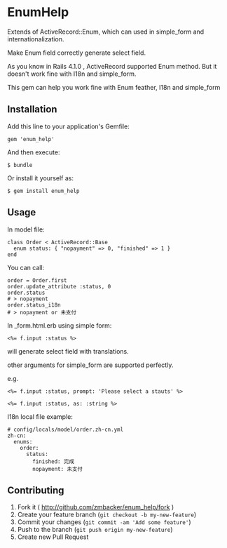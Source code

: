 # EnumHelp



Extends of ActiveRecord::Enum, which can used in simple_form and internationalization.

Make Enum field correctly generate select field.

As you know in Rails 4.1.0 , ActiveRecord supported Enum method. But it doesn't work fine with I18n and simple_form.

This gem can help you work fine with Enum feather, I18n and simple_form


## Installation

Add this line to your application's Gemfile:

    gem 'enum_help'

And then execute:

    $ bundle

Or install it yourself as:

    $ gem install enum_help

## Usage


In model file:

    class Order < ActiveRecord::Base
      enum status: { "nopayment" => 0, "finished" => 1 }
    end

You can call:

    order = Order.first
    order.update_attribute :status, 0
    order.status
    # > nopayment
    order.status_i18n
    # > nopayment or 未支付

In _form.html.erb using simple form:

    <%= f.input :status %>

will generate select field with translations.

other arguments for simple_form are supported perfectly.

e.g.

    <%= f.input :status, prompt: 'Please select a stauts' %>
    
    <%= f.input :status, as: :string %>


I18n local file example:

    # config/locals/model/order.zh-cn.yml
    zh-cn:
      enums:
        order:
          status:
            finished: 完成
            nopayment: 未支付




## Contributing

1. Fork it ( http://github.com/zmbacker/enum_help/fork )
2. Create your feature branch (`git checkout -b my-new-feature`)
3. Commit your changes (`git commit -am 'Add some feature'`)
4. Push to the branch (`git push origin my-new-feature`)
5. Create new Pull Request
